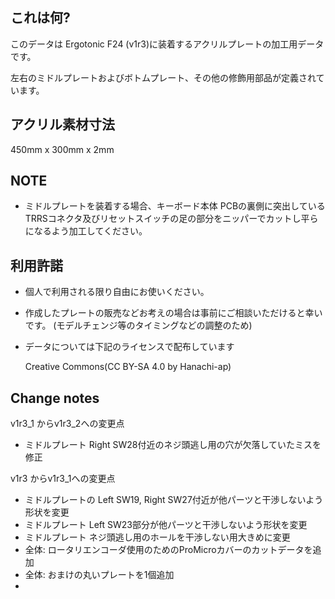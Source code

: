 ## これは何?
このデータは Ergotonic F24 (v1r3)に装着するアクリルプレートの加工用データです。

左右のミドルプレートおよびボトムプレート、その他の修飾用部品が定義されています。


## アクリル素材寸法  
  450mm x 300mm x 2mm

## NOTE
- ミドルプレートを装着する場合、キーボード本体 PCBの裏側に突出しているTRRSコネクタ及びリセットスイッチの足の部分をニッパーでカットし平らになるよう加工してください。

## 利用許諾

- 個人で利用される限り自由にお使いください。

- 作成したプレートの販売などお考えの場合は事前にご相談いただけると幸いです。
  (モデルチェンジ等のタイミングなどの調整のため)

- データについては下記のライセンスで配布しています
 
    Creative Commons(CC BY-SA 4.0 by Hanachi-ap)


## Change notes
v1r3_1 からv1r3_2への変更点
- ミドルプレート Right SW28付近のネジ頭逃し用の穴が欠落していたミスを修正

v1r3 からv1r3_1への変更点
- ミドルプレートの Left SW19, Right SW27付近が他パーツと干渉しないよう形状を変更
- ミドルプレート Left SW23部分が他パーツと干渉しないよう形状を変更
- ミドルプレート ネジ頭逃し用のホールを干渉しない用大きめに変更
- 全体: ロータリエンコーダ使用のためのProMicroカバーのカットデータを追加
- 全体: おまけの丸いプレートを1個追加
- 